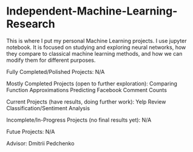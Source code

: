 # Independent-Machine-Learning-Research
This is where I put my personal Machine Learning projects.
I use jupyter notebook.
It is focused on studying and exploring neural networks, how they compare to classical machine learning methods, and how we can modify them for different purposes.

Fully Completed/Polished Projects:
N/A

Mostly Completed Projects (open to further exploration):
Comparing Function Approximations
Predicting Facebook Comment Counts

Current Projects (have results, doing further work):
Yelp Review Classification/Sentiment Analysis

Incomplete/In-Progress Projects (no final results yet):
N/A

Futue Projects: N/A

Advisor: Dmitrii Pedchenko
